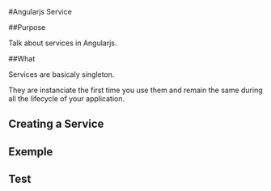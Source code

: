 #Angularjs Service

##Purpose

Talk about services in Angularjs.

##What 

Services are basicaly singleton.

They are instanciate the first time you use them and remain the same during all the lifecycle of your application.

## Creating a Service

## Exemple

## Test


